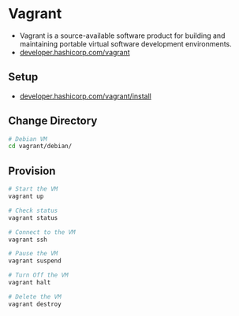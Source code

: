 # Vagrant
- Vagrant is a source-available software product for building and maintaining portable virtual software development environments.
- [developer.hashicorp.com/vagrant](https://developer.hashicorp.com/vagrant)

## Setup
- [developer.hashicorp.com/vagrant/install](https://developer.hashicorp.com/vagrant/install)

## Change Directory
```bash
# Debian VM
cd vagrant/debian/
```

## Provision
```bash
# Start the VM
vagrant up

# Check status
vagrant status

# Connect to the VM
vagrant ssh

# Pause the VM
vagrant suspend

# Turn Off the VM
vagrant halt

# Delete the VM
vagrant destroy
```
